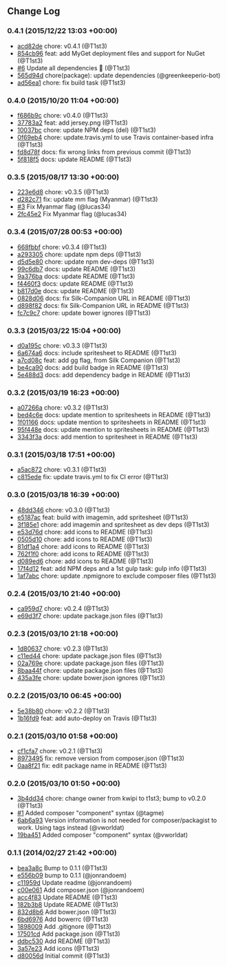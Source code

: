 ## Change Log

### 0.4.1 (2015/12/22 13:03 +00:00)
- [acd82de](https://github.com/T1st3/famfamfam-flags/commit/acd82de268068bbf932d62459125e201d1f8c873) chore: v0.4.1 (@T1st3)
- [854cb96](https://github.com/T1st3/famfamfam-flags/commit/854cb96fab33a50fa59c146c29e34289a59670b9) feat: add MyGet deployment files and support for NuGet (@T1st3)
- [#6](https://github.com/T1st3/famfamfam-flags/pull/6) Update all dependencies 🌴 (@T1st3)
- [565d94d](https://github.com/T1st3/famfamfam-flags/commit/565d94d245ffeff9bc62a8be0e3eb2deca5f775f) chore(package): update dependencies (@greenkeeperio-bot)
- [ad56ea1](https://github.com/T1st3/famfamfam-flags/commit/ad56ea1aecbd6499b1be71d20690021869c674b0) chore: fix build task (@T1st3)

### 0.4.0 (2015/10/20 11:04 +00:00)
- [f686b9c](https://github.com/T1st3/famfamfam-flags/commit/f686b9c7a3f6d8be6b29385257a073a4613f4bf1) chore: v0.4.0 (@T1st3)
- [37783a2](https://github.com/T1st3/famfamfam-flags/commit/37783a264c74974cf76d3d140387c286976bffbe) feat: add jersey.png (@T1st3)
- [10037bc](https://github.com/T1st3/famfamfam-flags/commit/10037bc550d3ba9ed3ce69cc39a39d88df3163f0) chore: update NPM deps (del) (@T1st3)
- [0f69eb4](https://github.com/T1st3/famfamfam-flags/commit/0f69eb41127e0840b06d2f4b8f70bfb636834d64) chore: update.travis.yml to use Travis container-based infra (@T1st3)
- [fd8d78f](https://github.com/T1st3/famfamfam-flags/commit/fd8d78fae3fca628c913a95a1bceb5dead85e3aa) docs: fix wrong links from previous commit (@T1st3)
- [5f818f5](https://github.com/T1st3/famfamfam-flags/commit/5f818f5938756ce6f35769475a8a9b34af09c459) docs: update README (@T1st3)

### 0.3.5 (2015/08/17 13:30 +00:00)
- [223e6d8](https://github.com/T1st3/famfamfam-flags/commit/223e6d81cd29bf9cc2ea63a65b8e6a6ac5e11762) chore: v0.3.5 (@T1st3)
- [d282c71](https://github.com/T1st3/famfamfam-flags/commit/d282c71f81535c67e2034fa58b30fd107a1c60ae) fix: update mm flag (Myanmar) (@T1st3)
- [#3](https://github.com/T1st3/famfamfam-flags/pull/3) Fix Myanmar flag (@lucas34)
- [2fc45e2](https://github.com/T1st3/famfamfam-flags/commit/2fc45e2a7791571a9537a25e0174490ce1f4f592) Fix Myanmar flag (@lucas34)

### 0.3.4 (2015/07/28 00:53 +00:00)
- [668fbbf](https://github.com/T1st3/famfamfam-flags/commit/668fbbf90ffa7d3775652b3e1042211045695525) chore: v0.3.4 (@T1st3)
- [a293305](https://github.com/T1st3/famfamfam-flags/commit/a293305f30e19a86f884ac428f0a5c9f85010089) chore: update npm deps (@T1st3)
- [d5d5e80](https://github.com/T1st3/famfamfam-flags/commit/d5d5e8074184362e73e21aad6530510f6ac6b7e0) chore: update npm dev-deps (@T1st3)
- [99c6db7](https://github.com/T1st3/famfamfam-flags/commit/99c6db718ee8a4c0866bd1258f8058066816b68b) docs: update README (@T1st3)
- [9a376ba](https://github.com/T1st3/famfamfam-flags/commit/9a376ba010a53dd2782c495beb2d459cd222d9c7) docs: update README (@T1st3)
- [f4460f3](https://github.com/T1st3/famfamfam-flags/commit/f4460f3aac00003602ffbf50362a62fda268c0f4) docs: update README (@T1st3)
- [b817d0e](https://github.com/T1st3/famfamfam-flags/commit/b817d0e5a4f38e1c00f3c69bdd473b9e2b88b25c) docs: update README (@T1st3)
- [0828d06](https://github.com/T1st3/famfamfam-flags/commit/0828d067906a88f5864de8384e0bc5ea8b3e5ba3) docs: fix Silk-Companion URL in README (@T1st3)
- [d898f82](https://github.com/T1st3/famfamfam-flags/commit/d898f8207143842c8342e7c94c9329beb6fb7b84) docs: fix Silk-Companion URL in README (@T1st3)
- [fc7c9c7](https://github.com/T1st3/famfamfam-flags/commit/fc7c9c7fc197cdd880de6929b247fd0db6c563ae) chore: update bower ignores (@T1st3)

### 0.3.3 (2015/03/22 15:04 +00:00)
- [d0a195c](https://github.com/T1st3/famfamfam-flags/commit/d0a195c11ef11ea9db336db1c0a8771273965f93) chore: v0.3.3 (@T1st3)
- [6a674a6](https://github.com/T1st3/famfamfam-flags/commit/6a674a61d801ed0f9858cc0ae6fb19e7d933f47b) docs: include spritesheet to README (@T1st3)
- [a7cd08c](https://github.com/T1st3/famfamfam-flags/commit/a7cd08c2bc8c839eb8631a599b9c5eb2e1a92e41) feat: add gg flag, from Silk Companion (@T1st3)
- [be4ca90](https://github.com/T1st3/famfamfam-flags/commit/be4ca908a096597bfedf6ec6dbc842f50c3140d9) docs: add build badge in README (@T1st3)
- [5e488d3](https://github.com/T1st3/famfamfam-flags/commit/5e488d3a4a17292926b40e478655c326fa64553b) docs: add dependency badge in README (@T1st3)

### 0.3.2 (2015/03/19 16:23 +00:00)
- [a07266a](https://github.com/T1st3/famfamfam-flags/commit/a07266afe668343b1aec5f01708d88e897a64555) chore: v0.3.2 (@T1st3)
- [bed4c6e](https://github.com/T1st3/famfamfam-flags/commit/bed4c6e8d42fead2e21b3c385d5203638ad2e331) docs: update mention to spritesheets in README (@T1st3)
- [1f01166](https://github.com/T1st3/famfamfam-flags/commit/1f011662428a0fa9ed09863fdab3f582f71a2a59) docs: update mention to spritesheets in README (@T1st3)
- [95f448e](https://github.com/T1st3/famfamfam-flags/commit/95f448e7f3f8296fc002556168dccce8d4dcd248) docs: update mention to spritesheets in README (@T1st3)
- [3343f3a](https://github.com/T1st3/famfamfam-flags/commit/3343f3af7a6f6da3970e63200a46afd2c9111637) docs: add mention to spritesheet in README (@T1st3)

### 0.3.1 (2015/03/18 17:51 +00:00)
- [a5ac872](https://github.com/T1st3/famfamfam-flags/commit/a5ac872b959189dbe1feb2ce928fd021f46692c9) chore: v0.3.1 (@T1st3)
- [c815ede](https://github.com/T1st3/famfamfam-flags/commit/c815ede2c181923f847bb042e8417717ab111c5e) fix: update travis.yml to fix CI error (@T1st3)

### 0.3.0 (2015/03/18 16:39 +00:00)
- [48dd346](https://github.com/T1st3/famfamfam-flags/commit/48dd3461211d49a1634c1367e4c15fb46731daeb) chore: v0.3.0 (@T1st3)
- [e5187ac](https://github.com/T1st3/famfamfam-flags/commit/e5187ac8a3a2d62b5638f8c34e9e9e37ce83f02d) feat: build with imagemin, add spritesheet (@T1st3)
- [3f185e1](https://github.com/T1st3/famfamfam-flags/commit/3f185e14f4c8241eb1d53f4167f7d39f300742b8) chore: add imagemin and spritesheet as dev deps (@T1st3)
- [e53d76d](https://github.com/T1st3/famfamfam-flags/commit/e53d76db2bc72cf5216704e5dfe7fd7c588e093a) chore: add icons to README (@T1st3)
- [0505d10](https://github.com/T1st3/famfamfam-flags/commit/0505d10380a9897c07a5c5cbd97646f450c2c233) chore: add icons to README (@T1st3)
- [81df1a4](https://github.com/T1st3/famfamfam-flags/commit/81df1a40865a22993c742a4498218821d41328e4) chore: add icons to README (@T1st3)
- [762f1f0](https://github.com/T1st3/famfamfam-flags/commit/762f1f0049566403c4453bb167b1bf4c6ac94232) chore: add icons to README (@T1st3)
- [d089ed6](https://github.com/T1st3/famfamfam-flags/commit/d089ed6e5ce2f6eddacdb5b90d9d6add910a33b7) chore: add icons to README (@T1st3)
- [17f4d12](https://github.com/T1st3/famfamfam-flags/commit/17f4d121901f3f2e47e263429be26aff8906c152) feat: add NPM deps and a 1st gulp task: gulp info (@T1st3)
- [1af7abc](https://github.com/T1st3/famfamfam-flags/commit/1af7abc00030e7c92e49fb2c9f1ea136f815ebb0) chore: update .npmignore to exclude composer files (@T1st3)

### 0.2.4 (2015/03/10 21:40 +00:00)
- [ca959d7](https://github.com/T1st3/famfamfam-flags/commit/ca959d7fd51da851c6bf266e94bee164ae2ce400) chore: v0.2.4 (@T1st3)
- [e69d3f7](https://github.com/T1st3/famfamfam-flags/commit/e69d3f7470d5143e67fe7287b8acd6007b157917) chore: update package.json files (@T1st3)

### 0.2.3 (2015/03/10 21:18 +00:00)
- [1d80637](https://github.com/T1st3/famfamfam-flags/commit/1d80637f6191ecbedb5142cfac6727504f8c9832) chore: v0.2.3 (@T1st3)
- [c11ed44](https://github.com/T1st3/famfamfam-flags/commit/c11ed4446bed139620a51f9efdcf03bb58908734) chore: update package.json files (@T1st3)
- [02a769e](https://github.com/T1st3/famfamfam-flags/commit/02a769eacb7d1c4f4fa7361a8d6f5ffff816eb72) chore: update package.json files (@T1st3)
- [8baa44f](https://github.com/T1st3/famfamfam-flags/commit/8baa44f326f96a150a0228d43b25e10575f9c6aa) chore: update package.json files (@T1st3)
- [435a3fe](https://github.com/T1st3/famfamfam-flags/commit/435a3fe2077bee4887a2eaae3338b349c2d16caa) chore: update bower.json ignores (@T1st3)

### 0.2.2 (2015/03/10 06:45 +00:00)
- [5e38b80](https://github.com/T1st3/famfamfam-flags/commit/5e38b80390e44c194cb103a92c0e275e8d96f959) chore: v0.2.2 (@T1st3)
- [1b16fd9](https://github.com/T1st3/famfamfam-flags/commit/1b16fd9f79802c6940202a26ac97473698a7f9e6) feat: add auto-deploy on Travis (@T1st3)

### 0.2.1 (2015/03/10 01:58 +00:00)
- [cf1cfa7](https://github.com/T1st3/famfamfam-flags/commit/cf1cfa71cd533b62dc90e0168fba09d893b3a884) chore: v0.2.1 (@T1st3)
- [8973495](https://github.com/T1st3/famfamfam-flags/commit/8973495d7dd03dd7481ab305d31f09f8d627f9be) fix: remove version from composer.json (@T1st3)
- [0aa8f21](https://github.com/T1st3/famfamfam-flags/commit/0aa8f217d83f390e76893bad30abc38573d4bad6) fix: edit package name in README (@T1st3)

### 0.2.0 (2015/03/10 01:50 +00:00)
- [3b4dd34](https://github.com/T1st3/famfamfam-flags/commit/3b4dd34598bc620f266d7f409479b342100bae83) chore: change owner from kwipi to t1st3; bump to v0.2.0 (@T1st3)
- [#1](https://github.com/T1st3/famfamfam-flags/pull/1) Added composer "component" syntax (@tagme)
- [6ab6a93](https://github.com/T1st3/famfamfam-flags/commit/6ab6a9309417824da9b2139a5d6668d1f5a5e0f8) Version information is not needed for composer/packagist to work. Using tags instead (@vworldat)
- [19ba451](https://github.com/T1st3/famfamfam-flags/commit/19ba451d11f945336ae609e5ac33e42bedad9bfd) Added composer "component" syntax (@vworldat)

### 0.1.1 (2014/02/27 21:42 +00:00)
- [bea3a8c](https://github.com/T1st3/famfamfam-flags/commit/bea3a8cefad5062b59d59f0603f37366ecbd032d) Bump to 0.1.1 (@T1st3)
- [e556b09](https://github.com/T1st3/famfamfam-flags/commit/e556b0959d7b2a5db37bded2299dfa0459e174b1) bump to 0.1.1 (@jonrandoem)
- [c11959d](https://github.com/T1st3/famfamfam-flags/commit/c11959def0f7399898bdcb8b959b51db2e99cdca) Update readme (@jonrandoem)
- [c00e061](https://github.com/T1st3/famfamfam-flags/commit/c00e061f30c9d4d4ee17924a7b529b413dbfe3bb) Add composer.json (@jonrandoem)
- [acc4f83](https://github.com/T1st3/famfamfam-flags/commit/acc4f83383b59204cc4f66bd9212179a86f6c845) Update README (@T1st3)
- [182b3b8](https://github.com/T1st3/famfamfam-flags/commit/182b3b827d043459a2ea712ea55c29cf33a6d0ba) Update README (@T1st3)
- [832d8b6](https://github.com/T1st3/famfamfam-flags/commit/832d8b66c7f529653750512795536c322d470d4c) Add bower.json (@T1st3)
- [6bd6976](https://github.com/T1st3/famfamfam-flags/commit/6bd697627e6fa8cd1b27bc1029e4eabb51c6806f) Add bowerrc (@T1st3)
- [1898009](https://github.com/T1st3/famfamfam-flags/commit/1898009583b4370abae82ac558b44878a53b4920) Add .gitignore (@T1st3)
- [17501cd](https://github.com/T1st3/famfamfam-flags/commit/17501cdd185cb4c3851993339c08f579c3823bd8) Add package.json (@T1st3)
- [ddbc530](https://github.com/T1st3/famfamfam-flags/commit/ddbc530fe377318a844fd63762d69dbd009a31b6) Add README (@T1st3)
- [3a57e23](https://github.com/T1st3/famfamfam-flags/commit/3a57e234df13b4ddecb579bacf83d9501da877ad) Add icons (@T1st3)
- [d80056d](https://github.com/T1st3/famfamfam-flags/commit/d80056da422b5117065fe3a4c8443062875c6548) Initial commit (@T1st3)
